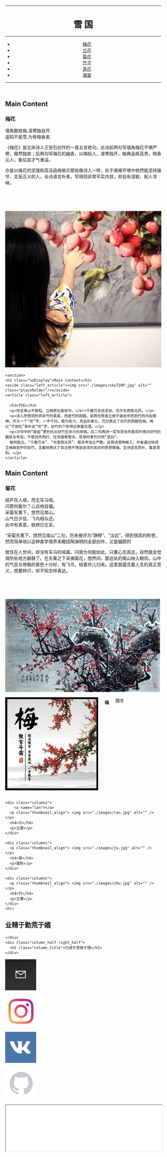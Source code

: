 <!doctype html>
<html>
<head>
<meta charset="utf-8">
<meta http-equiv="X-UA-Compatible" content="IE=edge">
<meta name="viewport" content="width=device-width, initial-scale=1">
<title>花魂</title>
<link href="./css/style.css" rel="stylesheet" type="text/css">
<!--<link href="./css/multiColumnTemplate.css" rel="stylesheet" type="text/css">
<!-- HTML5 shim and Respond.js for IE8 support of HTML5 elements and media queries -->
<!-- WARNING: Respond.js doesn't work if you view the page via file:// -->
<!--[if lt IE 9]>
      <script src="https://oss.maxcdn.com/html5shiv/3.7.2/html5shiv.min.js"></script>
      <script src="https://oss.maxcdn.com/respond/1.4.2/respond.min.js"></script>
    <![endif]-->
</head>
<body>
<div class="container">
  <header>
	  <hr>
    <div class="primary_header"> 
      <h1 class="title">雪 国</h1>
    </div>
	  <hr>
    <nav class="secondary_header" id="menu">
      <ul>
        <li><a href="https://www.baidu.com">梅花</a></li>
        <li><a href="#lan">兰花</a></li>
        <li><a href="https://www.baidu.com">菊花</a></li>
        <li><a href="https://www.baidu.com">竹子</a></li>
        <li><a href="https://www.baidu.com">莲花</a></li>
        <li><a href="https://www.baidu.com">海棠</a></li>
      </ul>
    </nav>
	  <hr>
  </header>
  
  <section>
    <h2 class="noDisplay">Main Content</h2>
    <article class="left_article">
      <h3>梅花</h3>
	  <p>墙角数枝梅,凌寒独自开.</br>遥知不是雪,为有暗香来.</p>
      <p>《梅花》是北宋诗人王安石创作的一首五言绝句。此诗前两句写墙角梅花不惧严寒，傲然独放；后两句写梅花的幽香，以梅拟人，凌寒独开，喻典品格高贵，暗香沁人，象征其才气谯溢。</p>
      <p>亦是以梅花的坚强和高洁品格喻示那些像诗人一样，处于艰难环境中依然能坚持操守、主张正义的人。全诗语言朴素，写得则非常平实内敛，却自有深致，耐人寻味。</p><br><br><br><br>
    </article>
    <div class="right_article"><img src="./images/leileizi720.jpg" alt="" class="placeholder"/></div>
  </section>
  
    <section>
    <h2 class="noDisplay">Main Content</h2>
	<aside class="left_article"><img src="./images/sky720P.jpg" alt="" class="placeholder"/></aside>
    <article class="left_article">
	
      <h3>竹石</h3>
      <p>咬定青山不放松，立根原在破岩中。</br>千磨万击还坚劲，任尔东西南北风。</p>
      <p>诗人所赞颂的并非竹的柔美，而是竹的刚毅。前两句赞美立根于破岩中的劲竹的内在精神。开头一个“咬”字，一字千钧，极为有力，而且形象化，充分表达了劲竹的刚毅性格。再以“不放松”来补足“咬”字，劲竹的个性特征表露无遗。</p>
	  <p>次句中的“破岩”更衬托出劲竹生命力的顽强。后二句再进一层写恶劣的客观环境对劲竹的磨练与考验。不管风吹雨打，任凭霜寒雪冻，苍翠的青竹仍然“坚劲”，
	  傲然挺立。“千磨万击”、“东南西北风”，极言考验之严酷。这首诗借物喻人，作者通过咏颂立根破岩中的劲竹，含蓄地表达了自己绝不随波逐流的高尚的思想情操。全诗语言质朴，寓意深刻。</p>
    </article>
    
  </section>
  
  
  <section>
    <h2 class="noDisplay">Main Content</h2>
    <article class="left_article">
      <h3>菊花</h3>
	  <p>结庐在人境，而无车马喧。<br>
		问君何能尔？心远地自偏。</br>
		采菊东篱下，悠然见南山。<br>
		山气日夕佳，飞鸟相与还。<br>
		此中有真意，欲辨已忘言。</p>
      <p>“采菊东篱下，悠然见南山”二句，历来被评为“静穆”、“淡远”，得到很高的称誉。然而简单地以这种美学境界来概括陶渊明的全部创作，又是偏颇的</p>
      <p>居住在人世间，却没有车马的喧嚣。问我为何能如此，只要心志高远，自然就会觉得所处地方僻静了。在东篱之下采摘菊花，悠然间，那远处的南山映入眼帘。山中的气息与傍晚的景色十分好，有飞鸟，结着伴儿归来。这里面蕴含着人生的真正意义，想要辨识，却不知怎样表达。</p><br><br><br><br>
    </article>
    <div class="right_article"><img src="./images/meihua.jpg" alt="" class="placeholder"/></div>
  </section>
 
  <div class="row">
    <div class="columns">
      <p class="thumbnail_align"> <img src="./images/mei.jpg" alt="" /> </p>
      <h4>梅</h4>
      <p>腊冬</p>
    </div>
	
    <div class="columns">
		<a name="lan"></a>
      <p class="thumbnail_align"> <img src="./images/lan.jpg" alt="" /> </p>
      <h4>兰</h4>
      <p>立夏</p>
    </div>
	
    <div class="columns">
      <p class="thumbnail_align"> <img src="./images/ju.jpg" alt="" /> </p>
      <h4>菊</h4>
      <p>霜秋</p>
    </div>
	
    <div class="columns">
      <p class="thumbnail_align"> <img src="./images/zhu.jpg" alt="" /> </p>
      <h4>竹</h4>
      <p>正春</p>
    </div>
	<hr>
  </div>
  <div class="row blockDisplay">
    <div class="column_half left_half">
      <h2 class="column_title">业精于勤荒于嬉</h2>
	  
    </div>
    <div class="column_half right_half">
      <h2 class="column_title">行成于思毁于随</h2>
    </div>
  </div>
  <div class="social">
    <p class="social_icon"><a href="mailto:snoworlds.ly@gmail.com"><img src="./images/mail.jpg" width="100" alt="" /></a></p>
    <p class="social_icon"><a href="https://www.instagram.com/lynn.lu2016/"><img src="./images/ins.jpg" width="100" alt="" /></a></p>
    <p class="social_icon"><a href="https://vk.com/tenda"><img src="./images/vk.jpg" width="100" alt="" /></a></p>
    <p class="social_icon"><a href="https://github.com/snoworlds"><img src="./images/git.jpg" width="100" alt="" /></a></p>
  </div>
  
</div>
<iframe width="100%" src="./test.html"></iframe>
</body>
</html>
